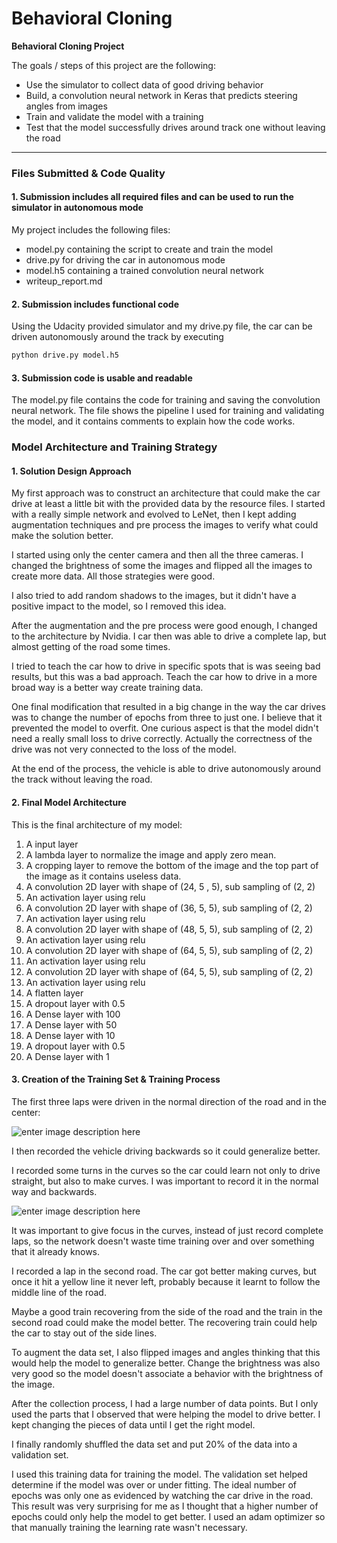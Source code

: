 


# **Behavioral Cloning** 


**Behavioral Cloning Project**

The goals / steps of this project are the following:
 

 - Use the simulator to collect data of good driving behavior  
 - Build, a convolution neural network in Keras that predicts steering angles from images 
 - Train and validate the model with a training 
 - Test that the model successfully drives around track one without leaving the road


---
### Files Submitted & Code Quality

#### 1. Submission includes all required files and can be used to run the simulator in autonomous mode

My project includes the following files:

 - model.py containing the script to create and train the model 
 - drive.py for driving the car in autonomous mode 
 - model.h5 containing a trained convolution neural network   
 - writeup_report.md

#### 2. Submission includes functional code
Using the Udacity provided simulator and my drive.py file, the car can be driven autonomously around the track by executing 
```sh
python drive.py model.h5
```

#### 3. Submission code is usable and readable

The model.py file contains the code for training and saving the convolution neural network. The file shows the pipeline I used for training and validating the model, and it contains comments to explain how the code works.

### Model Architecture and Training Strategy

#### 1. Solution Design Approach

My first approach was to construct an architecture that could make the car drive at least a little bit with the provided data by the resource files. I started with a really simple network and evolved to LeNet, then I kept adding augmentation techniques and pre process the images to verify what could make the solution better. 

I started using only the center camera and then all the three cameras. I changed the brightness of some the images and flipped all the images to create more data. All those strategies were good. 

I also tried to add random shadows to the images, but it didn't have a positive impact to the model, so I removed this idea.

After the augmentation and the pre process were good enough, I changed to the architecture by Nvidia. I car then was able to drive a complete lap, but almost getting of the road some times. 

I tried to teach the car how to drive in specific spots that is was seeing bad results, but this was a bad approach. Teach the car how to drive in a more broad way is a better way create training data.

One final modification that resulted in a big change in the way the car drives was to change the number of epochs from three to just one. I believe that it prevented the model to overfit. One curious aspect is that the model didn't need a really small loss to drive correctly. Actually the correctness of the drive was not very connected to the loss of the model. 

At the end of the process, the vehicle is able to drive autonomously around the track without leaving the road.

#### 2. Final Model Architecture

This is the final architecture of my model:

 1. A input layer
 2. A lambda layer to normalize the image and apply zero mean. 
 3. A cropping layer to remove the bottom of the image and the top part of the image as it contains useless data. 
 4. A convolution 2D layer with shape of (24, 5 , 5), sub sampling of (2, 2)
 5. An activation layer using relu
 6. A convolution 2D layer with shape of (36, 5, 5), sub sampling of (2, 2)
 7. An activation layer using relu
 8. A convolution 2D layer with shape of (48, 5, 5), sub sampling of (2, 2)
 9. An activation layer using relu
 10. A convolution 2D layer with shape of (64, 5, 5), sub sampling of (2, 2)
 11. An activation layer using relu
 12. A convolution 2D layer with shape of (64, 5, 5), sub sampling of (2, 2)
 13. An activation layer using relu
 14. A flatten layer
 15. A dropout layer with 0.5
 16. A Dense layer with 100
 17. A Dense layer with 50
 18. A Dense layer with 10
 19. A dropout layer with 0.5
 20. A Dense layer with 1

#### 3. Creation of the Training Set & Training Process

The first three laps were driven in the normal direction of the road and in the center: 

![enter image description here](https://lh3.googleusercontent.com/-DewiaZBv5uM/WZHeuAqaBuI/AAAAAAAAAE4/aWgAditAeksafUQsHo4dCdCHKXBD2zLjQCLcBGAs/s0/center_2017_08_13_17_17_17_775.jpg "center_2017_08_13_17_17_17_775.jpg")

I then recorded the vehicle driving backwards so it could generalize better.

I recorded some turns in the curves so the car could learn not only to drive straight, but also to make curves. I was important to record it in the normal way and backwards. 

![enter image description here](https://lh3.googleusercontent.com/-adLjOX6tuuI/WZHf-d8_6sI/AAAAAAAAAFQ/vQYAKFuSJZIEj7URFbSAC18H7IdS8lLQwCLcBGAs/s0/center_2017_08_13_23_21_43_715.jpg "center_2017_08_13_23_21_43_715.jpg")

It was important to give focus in the curves, instead of just record complete laps,  so the network doesn't waste time training over and over something that it already knows. 

I recorded a lap in the second road. The car got better making curves, but once it hit a yellow line it never left, probably because it learnt to follow the middle line of the road. 

Maybe a good train recovering from the side of the road and the train in the second road could make the model better. The recovering train could help the car to stay out of the side lines.

To augment the data set, I also flipped images and angles thinking that this would help the model to generalize better. Change the brightness was also very good so the model doesn't associate a behavior with the brightness of the image.

After the collection process, I had a large number of data points. But I only used the parts that I observed that were helping the model to drive better. I kept changing the pieces of data until I get the right model. 

I finally randomly shuffled the data set and put 20% of the data into a validation set. 

I used this training data for training the model. The validation set helped determine if the model was over or under fitting. The ideal number of epochs was only one as evidenced by watching the car drive in the road. This result was very surprising for me as I thought that a higher number of epochs could only help the model to get better. I used an adam optimizer so that manually training the learning rate wasn't necessary.
